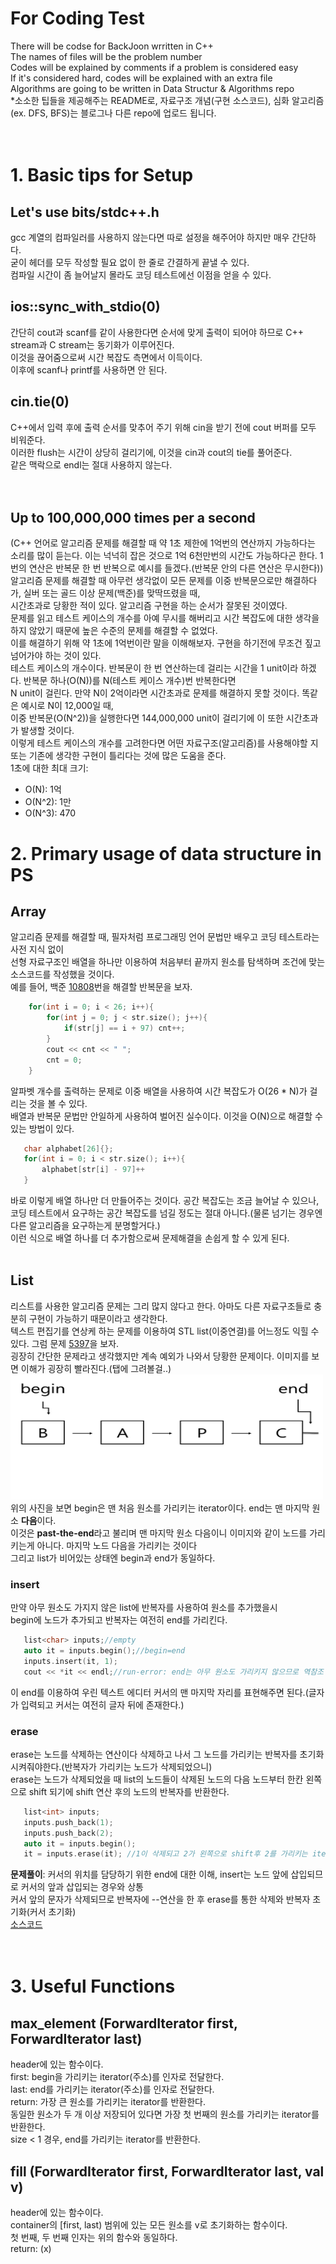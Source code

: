 # For Coding Test
There will be codse for BackJoon wrritten in C++<br>
The names of files will be the problem number<br>
Codes will be explained by comments if a problem is considered easy<br>
If it's considered hard, codes will be explained with an extra file<br>
Algorithms are going to be written in Data Structur & Algorithms repo<br>
*소소한 팁들을 제공해주는 README로, 자료구조 개념(구현 소스코드), 심화 알고리즘(ex. DFS, BFS)는 블로그나 다른 repo에 업로드 됩니다.<br><br><br>

# 1. Basic tips for Setup
## Let's use bits/stdc++.h 
 gcc 계열의 컴파일러를 사용하지 않는다면 따로 설정을 해주어야 하지만 매우 간단하다.<br>
 굳이 헤더를 모두 작성할 필요 없이 한 줄로 간결하게 끝낼 수 있다.<br>
 컴파일 시간이 좀 늘어날지 몰라도 코딩 테스트에선 이점을 얻을 수 있다.<br>
  
  ## ios::sync_with_stdio(0)
  간단히 cout과 scanf를 같이 사용한다면 순서에 맞게 출력이 되어야 하므로 C++ stream과 C stream는 동기화가 이루어진다.<br>
  이것을 끊어줌으로써 시간 복잡도 측면에서 이득이다.<br> 
  이후에 scanf나 printf를 사용하면 안 된다.<br>
  
  ## cin.tie(0)
  C++에서 입력 후에 출력 순서를 맞추어 주기 위해 cin을 받기 전에 cout 버퍼를 모두 비워준다.<br>
  이러한 flush는 시간이 상당히 걸리기에, 이것을 cin과 cout의 tie를 풀어준다.<br>
  같은 맥락으로 endl는 절대 사용하지 않는다.<br><br><br>
  
  ## Up to 100,000,000 times per a second
  (C++ 언어로 알고리즘 문제를 해결할 때 약 1초 제한에 1억번의 연산까지 가능하다는 소리를 많이 듣는다. 이는 넉넉히 잡은 것으로 1억 6천만번의 시간도 가능하다곤 한다.
  1번의 연산은 반복문 한 번 반복으로 예시를 들겠다.(반복문 안의 다른 연산은 무시한다))       
  알고리즘 문제를 해결할 때 아무런 생각없이 모든 문제를 이중 반복문으로만 해결하다가, 실버 또는 골드 이상 문제(백준)를 맞딱뜨렸을 때,      
  시간초과로 당황한 적이 있다. 알고리즘 구현을 하는 순서가 잘못된 것이였다.    
  문제를 읽고 테스트 케이스의 개수를 아예 무시를 해버리고 시간 복잡도에 대한 생각을 하지 않았기 때문에 높은 수준의 문제를 해결할 수 없었다.    
  이를 해결하기 위해 약 1초에 1억번이란 말을 이해해보자. 구현을 하기전에 무조건 짚고 넘어가야 하는 것이 있다.    
  테스트 케이스의 개수이다. 반복문이 한 번 연산하는데 걸리는 시간을 1 unit이라 하겠다. 반복문 하나(O(N))를 N(테스트 케이스 개수)번 반복한다면    
  N unit이 걸린다. 만약 N이 2억이라면 시간초과로 문제를 해결하지 못할 것이다. 똑같은 예시로 N이 12,000일 때,    
  이중 반복문(O(N^2))을 실행한다면 144,000,000 unit이 걸리기에 이 또한 시간초과가 발생할 것이다.    
  이렇게 테스트 케이스의 개수를 고려한다면 어떤 자료구조(알고리즘)를 사용해야할 지 또는 기존에 생각한 구현이 틀리다는 것에 많은 도움을 준다.     
  1초에 대한 최대 크기:    
  * O(N): 1억    
  * O(N^2): 1만
  * O(N^3): 470
  
  
  
  
  # 2. Primary usage of data structure in PS
  ## Array
  알고리즘 문제를 해결할 때, 필자처럼 프로그래밍 언어 문법만 배우고 코딩 테스트라는 사전 지식 없이    
  선형 자료구조인 배열을 하나만 이용하여 처음부터 끝까지 원소를 탐색하며 조건에 맞는 소스코드를 작성했을 것이다.    
  예를 들어, 백준 [10808](https://www.acmicpc.net/problem/10808)번을 해결할 반복문을 보자.     
  ```cpp    
      for(int i = 0; i < 26; i++){    
          for(int j = 0; j < str.size(); j++){    
              if(str[j] == i + 97) cnt++;    
          }    
          cout << cnt << " ";    
          cnt = 0;    
      }    
  ```    
      
  알파벳 개수를 출력하는 문제로 이중 배열을 사용하여 시간 복잡도가 O(26 * N)가 걸리는 것을 볼 수 있다.   
  배열과 반복문 문법만 안일하게 사용하여 벌어진 실수이다. 이것을 O(N)으로 해결할 수 있는 방법이 있다.    
  
  ```cpp    
     char alphabet[26]{};    
     for(int i = 0; i < str.size(); i++){    
         alphabet[str[i] - 97]++    
     }    
  ```    
      
  바로 이렇게 배열 하나만 더 만들어주는 것이다. 공간 복잡도는 조금 늘어날 수 있으나, 
  코딩 테스트에서 요구하는 공간 복잡도를 넘길 정도는 절대 아니다.(물론 넘기는 경우엔 다른 알고리즘을 요구하는게 분명할거다.)   
  이런 식으로 배열 하나를 더 추가함으로써 문제해결을 손쉽게 할 수 있게 된다.<br><br>
  
  ## List     
  리스트를 사용한 알고리즘 문제는 그리 많지 않다고 한다. 아마도 다른 자료구조들로 충분히 구현이 가능하기 때문이라고 생각한다.    
  텍스트 편집기를 연상케 하는 문제를 이용하여 STL list(이중연결)를 어느정도 익힐 수 있다. 그럼 문제 [5397](https://www.acmicpc.net/problem/5397)을 보자.    
  굉장히 간단한 문제라고 생각했지만 계속 예외가 나와서 당황한 문제이다. 이미지를 보면 이해가 굉장히 빨라진다.(탭에 그려볼걸..)    
  <img src="https://github.com/whatsgoodg/Codes_for_tests/blob/main/images/LIST.JPG?raw=true"  width="500" height="200"/>     
  위의 사진을 보면 begin은 맨 처음 원소를 가리키는 iterator이다. end는 맨 마지막 원소 **다음**이다.    
  이것은 **past-the-end**라고 불리며 맨 마지막 원소 다음이니 이미지와 같이 노드를 가리키는게 아니다. 마지막 노드 다음을 가리키는 것이다    
  그리고 list가 비어있는 상태엔 begin과 end가 동일하다.    
  ### insert     
  만약 아무 원소도 가지지 않은 list에 반복자를 사용하여 원소를 추가했을시    
  begin에 노드가 추가되고 반복자는 여전히 end를 가리킨다.   
  
  ```cpp    
     list<char> inputs;//empty        
     auto it = inputs.begin();//begin=end    
     inputs.insert(it, 1);    
     cout << *it << endl;//run-error: end는 아무 원소도 가리키지 않으므로 역참조 불가능    
  ```    
 
  이 end를 이용하여 우린 텍스트 에디터 커서의 맨 마지막 자리를 표현해주면 된다.(글자가 입력되고 커서는 여전히 글자 뒤에 존재한다.)    
  ### erase    
  erase는 노드를 삭제하는 연산이다 삭제하고 나서 그 노드를 가리키는 반복자를 초기화 시켜줘야한다.(반복자가 가리키는 노드가 삭제되었으니)      
 erase는 노드가 삭제되었을 때 list의 노드들이 삭제된 노드의 다음 노드부터 한칸 왼쪽으로 shift 되기에 shift 연산 후의 노드의 반복자를 반환한다.  
 
  ```cpp   
     list<int> inputs;  
     inputs.push_back(1);   
     inputs.push_back(2);   
     auto it = inputs.begin();   
     it = inputs.erase(it); //1이 삭제되고 2가 왼쪽으로 shift후 2를 가리키는 iterator 반환후 it 초기화   
  ```    
  **문제풀이**: 커서의 위치를 담당하기 위한 end에 대한 이해, insert는 노드 앞에 삽입되므로 커서의 앞과 삽입되는 경우와 상통       
  커서 앞의 문자가 삭제되므로 반복자에 --연산을 한 후 erase를 통한 삭제와 반복자 초기화(커서 초기화)    
  [소스코드](https://github.com/whatsgoodg/Codes_for_tests/blob/main/5397.cpp)<br><br><br>
  
  
  
  

  
  # 3. Useful Functions
  ## max_element (ForwardIterator first, ForwardIterator last)
  <algorithm> header에 있는 함수이다.<br>
  first: begin을 가리키는 iterator(주소)를 인자로 전달한다.<br>
  last: end를 가리키는 iterator(주소)를 인자로 전달한다.<br>
  return: 가장 큰 원소를 가리키는 iterator를 반환한다.<br>
  동일한 원소가 두 개 이상 저장되어 있다면 가장 첫 번째의 원소를 가리키는 iterator를 반환한다.<br>
  size < 1 경우, end를 가리키는 iterator를 반환한다.<br>
 
  ## fill (ForwardIterator first, ForwardIterator last, val v)
  <algorithm> header에 있는 함수이다.<br>
  container의 [first, last) 범위에 있는 모든 원소를 v로 초기화하는 함수이다.<br>
  첫 번째, 두 번째 인자는 위의 함수와 동일하다.<br>
  return: (x) <br>
